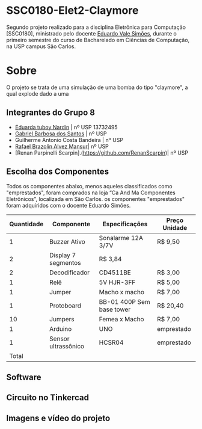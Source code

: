 # SSC0180-Elet2-Claymore
Segundo projeto realizado para a disciplina Eletrônica para Computação [SSC0180], ministrado pelo docente [Eduardo Vale Simões](https://gitlab.com/simoesusp), durante o primeiro semestre do curso de Bacharelado em Ciências de Computação, na USP campus São Carlos.

# Sobre
O projeto se trata de uma simulação de uma bomba do tipo "claymore", a qual explode dado a uma 

## Integrantes do Grupo 8
* [Eduarda tuboy Nardin](https://github.com/EduardaTNardin) | nº USP 13732495
* [Gabriel Barbosa dos Santos](https://github.com/GotemBarbosa) | nº USP 
* Guilherme Antonio Costa Bandeira | nº USP
* [Rafael Brazolin Alvez Mansur](https://github.com/RafaelMansurUsp)| nº USP
* [Renan Parpinelli Scarpin].(https://github.com/RenanScarpin)| nº USP

## Escolha dos Componentes 
Todos os componentes abaixo, menos aqueles classificados como "emprestados", foram comprados na loja “Ca And Ma Componentes Eletrônicos”, localizada em São Carlos. os componentes "emprestados" foram adquiridos com o docente Eduardo Simões.

Quantidade | Componente | Especificações | Preço Unidade
--- | --- | --- | ---
1 | Buzzer Ativo | Sonalarme 12A 3/7V | R$ 9,50
2 | Display 7 segmentos | R$ 3,84
2 | Decodificador | CD4511BE | R$ 3,00
1 | Relê | 5V HJR-3FF | R$ 5,00
1 | Jumper | Macho x macho | R$ 7,00
1 | Protoboard | BB-01 400P Sem base tower | R$ 20,40
10 | Jumpers | Femea x Macho | R$ 7,00
1 | Arduino | UNO | emprestado
1 | Sensor ultrassônico | HCSR04 | emprestado
Total | | | | R$

## Software

## Circuito no Tinkercad

## Imagens e vídeo do projeto

